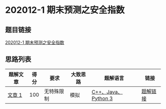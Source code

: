 # 202012-1 期末预测之安全指数

## 题目链接

[202012-1 期末预测之安全指数](http://118.190.20.162/view.page?gpid=T123)

## 思路列表

<table id="idea_list" class="display nowrap" style="width:100%">
  <thead>
  <tr>
    <th>题解文章</th>
    <th>得分</th>
    <th>要求</th>
    <th>大致思路</th>
    <th>题解语言</th>
    <th>链接</th>
  </tr>
  </thead>
  <tbody>
    <tr>
      <td><a href="1">文章 1</a></td>
      <td>100</td>
      <td>无特殊限制</th>
      <td>模拟</td>
      <td><a href="1#code1">C++、Java、Python 3</td>
      <td><a href="1#100">题解链接</a></td>
    </tr>
  </tbody>
</table>

